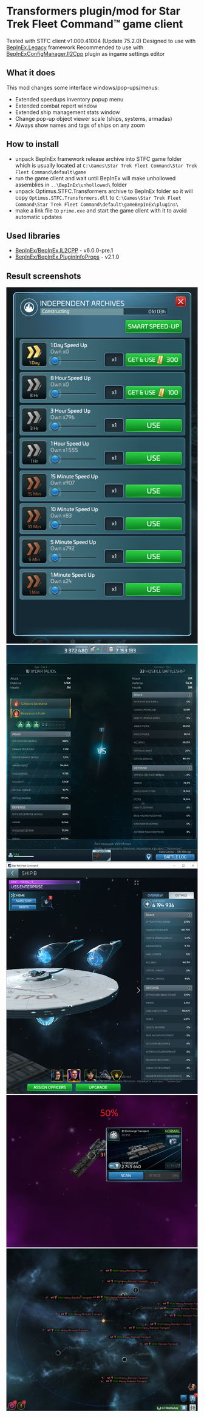 # Transformers plugin/mod for Star Trek Fleet Command™ game client
Tested with STFC client v1.000.41004 (Update 75.2.0)
Designed to use with [BepInEx.Legacy](https://github.com/Plurimus/BepInEx.Legacy) framework
Recommended to use with [BepInExConfigManager.Il2Cpp](https://github.com/sinai-dev/BepInExConfigManager) plugin as ingame settings editor

## What it does
This mod changes some interface windows/pop-ups/menus:
- Extended speedups inventory popup menu
- Extended combat report window
- Extended ship management stats window
- Change pop-up object viewer scale (ships, systems, armadas)
- Always show names and tags of ships on any zoom
  
## How to install
- unpack BepInEx framework release archive into STFC game folder which is usually located at `C:\Games\Star Trek Fleet Command\Star Trek Fleet Command\default\game`
- run the game client and wait until BepInEx will make unhollowed assemblies in `..\BepInEx\unhollowed\` folder
- unpack Optimus.STFC.Transformers archive to BepInEx folder so it will copy `Optimus.STFC.Transformers.dll` to `C:\Games\Star Trek Fleet Command\Star Trek Fleet Command\default\gameBepInEx\plugins\`
- make a link file to `prime.exe` and start the game client with it to avoid automatic updates 

## Used libraries
- [BepInEx/BepInEx.IL2CPP](https://nuget.bepinex.dev/packages/BepInEx.IL2CPP) - v6.0.0-pre.1
- [BepInEx/BepInEx.PluginInfoProps](https://nuget.bepinex.dev/packages/BepInEx.PluginInfoProps) - v2.1.0

## Result screenshots
![Transformers1](Transformers1.png)
![Transformers2](Transformers2.png)
![Transformers3](Transformers3.png)
![Transformers4](Transformers4.png)
![Transformers5](Transformers5.png)



